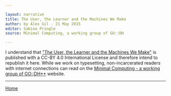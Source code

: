 ```yaml
---

layout: narrative
title: The User, the Learner and the Machines We Make
author: by Alex Gil - 21 May 2015
editor: Sabina Pringle
source: Minimal Computing, a working group of GO::DH

---
```


I understand that ["The User, the Learner and the Machines We Make"](https://go-dh.github.io/mincomp/thoughts/2015/05/21/user-vs-learner/) is published with a CC-BY 4.0 International License and therefore intend to republish it here. While we work on typesetting, non-incarcerated readers with internet connections can read on the [Minimal Computing - a working group of GO::DH**](https://go-dh.github.io/mincomp/) website.

---

[Home](/intro-to-dh/index)
